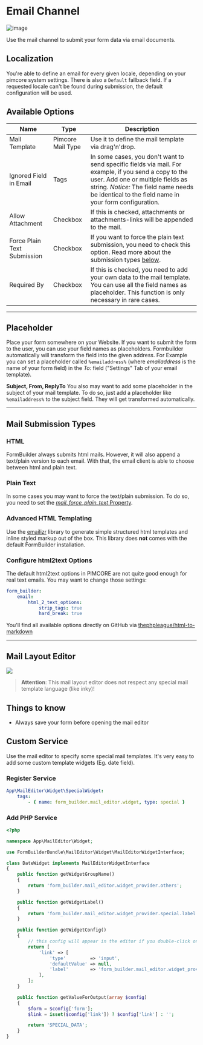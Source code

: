 # Email Channel

![image](https://user-images.githubusercontent.com/700119/77756481-8677e680-702f-11ea-891a-bac498647b05.png)

Use the mail channel to submit your form data via email documents.

## Localization
You're able to define an email for every given locale, depending on your pimcore system settings.
There is also a `Default` fallback field. If a requested locale can't be found during submission, the default configuration will be used.

## Available Options

| Name | Type        | Description |
|------|-------------|-------------|
| Mail Template | Pimcore Mail Type | Use it to define the mail template via drag'n'drop. |
| Ignored Field in Email | Tags | In some cases, you don't want to send specific fields via mail. For example, if you send a copy to the user. Add one or multiple fields as string. *Notice:* The field name needs be identical to the field name in your form configuration. |
| Allow Attachment | Checkbox | If this is checked, attachments or attachments-links will be appended to the mail. |
| Force Plain Text Submission | Checkbox | If you want to force the plain text submission, you need to check this option. Read more about the submission types [below](./10_EmailChannel.md#mail-submission-types). |
| Required By | Checkbox | If this is checked, you need to add your own data to the mail template. You can use all the field names as placeholder. This function is only necessary in rare cases. |

***

## Placeholder

Place your form somewhere on your Website.
If you want to submit the form to the user, you can use your field names as placeholders. Formbuilder automatically will transform the field into the given address.
For Example you can set a placeholder called `%emailaddress%` (where *emailaddress* is the name of your form field) in the *To:* field ("Settings" Tab of your email template).

**Subject, From, ReplyTo**
You also may want to add some placeholder in the subject of your mail template.
To do so, just add a placeholder like `%emailaddress%` to the subject field. They will get transformed automatically.

***

## Mail Submission Types

### HTML
FormBuilder always submits html mails. 
However, it will also append a text/plain version to each email. With that, the email client is able to choose between html and plain text.

### Plain Text
In some cases you may want to force the text/plain submission. 
To do so, you need to set the [_mail_force_plain_text_ Property](./10_MailTemplates.md#mail_force_plain_text-checkbox).

### Advanced HTML Templating
Use the [emailizr](https://github.com/dachcom-digital/pimcore-emailizr) library to generate simple structured html templates and inline styled markup out of the box.
This library does **not** comes with the default FormBuilder installation.

### Configure html2text Options
The default html2text options in PIMCORE are not quite good enough for real text emails. 
You may want to change those settings:

```yaml
form_builder:
    email:
        html_2_text_options:
            strip_tags: true
            hard_break: true
```
You'll find all available options directly on GitHub via [thephpleague/html-to-markdown](https://github.com/thephpleague/html-to-markdown)

***

## Mail Layout Editor

![](http://g.recordit.co/OJ7uM6FxY0.gif)

> **Attention**: This mail layout editor does not respect any special mail template language (like inky)!
 
## Things to know
- Always save your form before opening the mail editor

## Custom Service
Use the mail editor to specify some special mail templates.
It's very easy to add some custom template widgets (Eg. date field).

### Register Service

```yml
App\MailEditor\Widget\SpecialWidget:
    tags:
        - { name: form_builder.mail_editor.widget, type: special }
```

### Add PHP Service
```php
<?php

namespace App\MailEditor\Widget;

use FormBuilderBundle\MailEditor\Widget\MailEditorWidgetInterface;

class DateWidget implements MailEditorWidgetInterface
{
    public function getWidgetGroupName()
    {
        return 'form_builder.mail_editor.widget_provider.others';
    }

    public function getWidgetLabel()
    {
        return 'form_builder.mail_editor.widget_provider.special.label';
    }

    public function getWidgetConfig()
    {
        // this config will appear in the editor if you double-click on your widget
        return [
            'link' => [
                'type'         => 'input',
                'defaultValue' => null,
                'label'        => 'form_builder.mail_editor.widget_provider.special.link'
            ],
        ];
    }

    public function getValueForOutput(array $config)
    {
        $form = $config['form'];
        $link = isset($config['link']) ? $config['link'] : '';

        return 'SPECIAL_DATA';
    }
}
```
